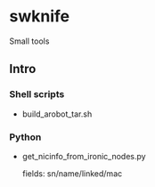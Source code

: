 # swknife
Small tools

## Intro

### Shell scripts

* build_arobot_tar.sh

### Python

* get_nicinfo_from_ironic_nodes.py

    fields: sn/name/linked/mac
